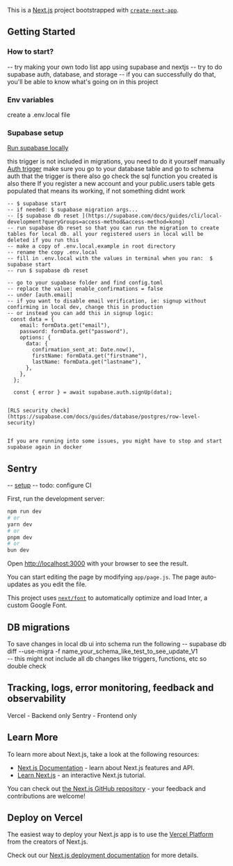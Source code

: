 This is a [Next.js](https://nextjs.org/) project bootstrapped with [`create-next-app`](https://github.com/vercel/next.js/tree/canary/packages/create-next-app).

## Getting Started

### How to start?
-- try making your own todo list app using supabase and nextjs
-- try to do supabase auth, database, and storage
-- if you can successfully do that, you'll be able to know what's going on in this project


### Env variables
create a .env.local file

### Supabase setup
[Run supabase locally](https://supabase.com/docs/guides/cli/local-development?queryGroups=access-method&access-method=kong)

this trigger is not included in migrations, you need to do it yourself manually
[Auth trigger](https://supabase.com/docs/guides/auth/managing-user-data?queryGroups=language&language=js)
make sure you go to your database table and go to schema auth that the trigger is there
also go check the sql function you created is also there
If you register a new account and your public.users table gets populated that means its working, if not
something didnt work

```
-- $ supabase start
-- if needed: $ supabase migration args...
-- [$ supabase db reset ](https://supabase.com/docs/guides/cli/local-development?queryGroups=access-method&access-method=kong)
-- run supabase db reset so that you can run the migration to create tables for local db. all your registered users in local will be deleted if you run this
-- make a copy of .env.local.example in root directory
-- rename the copy .env.local
-- fill in .env.local with the values in terminal when you ran:  $ supabase start
-- run $ supabase db reset

-- go to your supabase folder and find config.toml
-- replace the value: enable_confirmations = false
-- under [auth.email] 
-- if you want to disable email verification, ie: signup without confirming in local dev, change this in production
-- or instead you can add this in signup logic:
 const data = {
    email: formData.get("email"),
    password: formData.get("password"),
    options: {
      data: {
        confirmation_sent_at: Date.now(),
        firstName: formData.get("firstname"),
        lastName: formData.get("lastname"),
      },
    },
  };

  const { error } = await supabase.auth.signUp(data);


[RLS security check](https://supabase.com/docs/guides/database/postgres/row-level-security)


If you are running into some issues, you might have to stop and start supabase again in docker
```

## Sentry
-- [setup](https://docs.sentry.io/platforms/javascript/guides/nextjs/)
-- todo: configure CI 


First, run the development server:

```bash
npm run dev
# or
yarn dev
# or
pnpm dev
# or
bun dev
```

Open [http://localhost:3000](http://localhost:3000) with your browser to see the result.

You can start editing the page by modifying `app/page.js`. The page auto-updates as you edit the file.

This project uses [`next/font`](https://nextjs.org/docs/basic-features/font-optimization) to automatically optimize and load Inter, a custom Google Font.

## DB migrations
To save changes in local db ui into schema run the following
-- supabase db diff --use-migra -f name_your_schema_like_test_to_see_update_V1        
-- this might not include all db changes like triggers, functions, etc so double check



## Tracking, logs, error monitoring, feedback and observability

Vercel - Backend only
Sentry - Frontend only

## Learn More

To learn more about Next.js, take a look at the following resources:

- [Next.js Documentation](https://nextjs.org/docs) - learn about Next.js features and API.
- [Learn Next.js](https://nextjs.org/learn) - an interactive Next.js tutorial.

You can check out [the Next.js GitHub repository](https://github.com/vercel/next.js/) - your feedback and contributions are welcome!

## Deploy on Vercel

The easiest way to deploy your Next.js app is to use the [Vercel Platform](https://vercel.com/new?utm_medium=default-template&filter=next.js&utm_source=create-next-app&utm_campaign=create-next-app-readme) from the creators of Next.js.

Check out our [Next.js deployment documentation](https://nextjs.org/docs/deployment) for more details.
